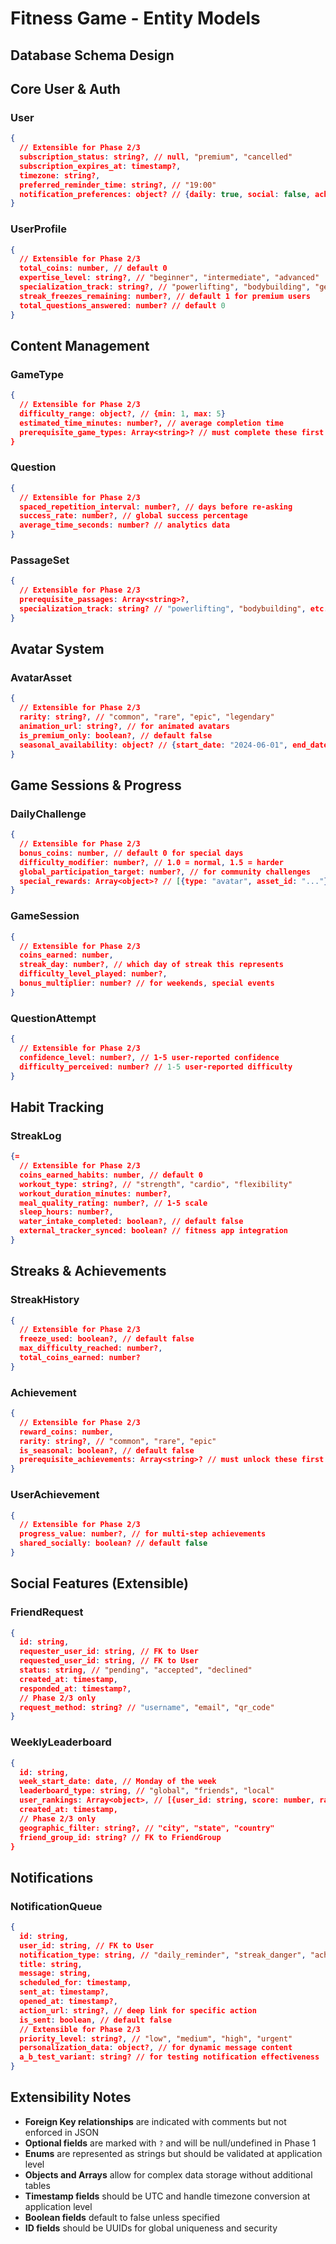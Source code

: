 # Fitness Game - Entity Models



## Database Schema Design

## Core User & Auth

### User
```json
{
  // Extensible for Phase 2/3
  subscription_status: string?, // null, "premium", "cancelled"
  subscription_expires_at: timestamp?,
  timezone: string?,
  preferred_reminder_time: string?, // "19:00"
  notification_preferences: object? // {daily: true, social: false, achievements: true}
}
```

### UserProfile
```json
{
  // Extensible for Phase 2/3
  total_coins: number, // default 0
  expertise_level: string?, // "beginner", "intermediate", "advanced"
  specialization_track: string?, // "powerlifting", "bodybuilding", "general"
  streak_freezes_remaining: number?, // default 1 for premium users
  total_questions_answered: number? // default 0
}
```

## Content Management

### GameType
```json
{
  // Extensible for Phase 2/3
  difficulty_range: object?, // {min: 1, max: 5}
  estimated_time_minutes: number?, // average completion time
  prerequisite_game_types: Array<string>? // must complete these first
}
```

### Question
```json
{
  // Extensible for Phase 2/3
  spaced_repetition_interval: number?, // days before re-asking
  success_rate: number?, // global success percentage
  average_time_seconds: number? // analytics data
}
```

### PassageSet
```json
{
  // Extensible for Phase 2/3
  prerequisite_passages: Array<string>?,
  specialization_track: string? // "powerlifting", "bodybuilding", etc.
}
```

## Avatar System

### AvatarAsset
```json
{
  // Extensible for Phase 2/3
  rarity: string?, // "common", "rare", "epic", "legendary"
  animation_url: string?, // for animated avatars
  is_premium_only: boolean?, // default false
  seasonal_availability: object? // {start_date: "2024-06-01", end_date: "2024-08-31"}
}
```

## Game Sessions & Progress

### DailyChallenge
```json
{
  // Extensible for Phase 2/3
  bonus_coins: number, // default 0 for special days
  difficulty_modifier: number?, // 1.0 = normal, 1.5 = harder
  global_participation_target: number?, // for community challenges
  special_rewards: Array<object>? // [{type: "avatar", asset_id: "..."}]
}
```

### GameSession
```json
{
  // Extensible for Phase 2/3
  coins_earned: number,
  streak_day: number?, // which day of streak this represents
  difficulty_level_played: number?,
  bonus_multiplier: number? // for weekends, special events
}
```

### QuestionAttempt
```json
{
  // Extensible for Phase 2/3
  confidence_level: number?, // 1-5 user-reported confidence
  difficulty_perceived: number? // 1-5 user-reported difficulty
}
```

## Habit Tracking

### StreakLog
```json
{=
  // Extensible for Phase 2/3
  coins_earned_habits: number, // default 0
  workout_type: string?, // "strength", "cardio", "flexibility"
  workout_duration_minutes: number?,
  meal_quality_rating: number?, // 1-5 scale
  sleep_hours: number?,
  water_intake_completed: boolean?, // default false
  external_tracker_synced: boolean? // fitness app integration
}
```

## Streaks & Achievements

### StreakHistory
```json
{
  // Extensible for Phase 2/3
  freeze_used: boolean?, // default false
  max_difficulty_reached: number?,
  total_coins_earned: number?
}
```

### Achievement
```json
{
  // Extensible for Phase 2/3
  reward_coins: number,
  rarity: string?, // "common", "rare", "epic"
  is_seasonal: boolean?, // default false
  prerequisite_achievements: Array<string>? // must unlock these first
}
```

### UserAchievement
```json
{
  // Extensible for Phase 2/3
  progress_value: number?, // for multi-step achievements
  shared_socially: boolean? // default false
}
```

## Social Features (Extensible)

### FriendRequest
```json
{
  id: string,
  requester_user_id: string, // FK to User
  requested_user_id: string, // FK to User
  status: string, // "pending", "accepted", "declined"
  created_at: timestamp,
  responded_at: timestamp?,
  // Phase 2/3 only
  request_method: string? // "username", "email", "qr_code"
}
```

### WeeklyLeaderboard
```json
{
  id: string,
  week_start_date: date, // Monday of the week
  leaderboard_type: string, // "global", "friends", "local"
  user_rankings: Array<object>, // [{user_id: string, score: number, rank: number}]
  created_at: timestamp,
  // Phase 2/3 only
  geographic_filter: string?, // "city", "state", "country"
  friend_group_id: string? // FK to FriendGroup
}
```

## Notifications

### NotificationQueue
```json
{
  id: string,
  user_id: string, // FK to User
  notification_type: string, // "daily_reminder", "streak_danger", "achievement"
  title: string,
  message: string,
  scheduled_for: timestamp,
  sent_at: timestamp?,
  opened_at: timestamp?,
  action_url: string?, // deep link for specific action
  is_sent: boolean, // default false
  // Extensible for Phase 2/3
  priority_level: string?, // "low", "medium", "high", "urgent"
  personalization_data: object?, // for dynamic message content
  a_b_test_variant: string? // for testing notification effectiveness
}
```


## Extensibility Notes

- **Foreign Key relationships** are indicated with comments but not enforced in JSON
- **Optional fields** are marked with `?` and will be null/undefined in Phase 1
- **Enums** are represented as strings but should be validated at application level
- **Objects and Arrays** allow for complex data storage without additional tables
- **Timestamp fields** should be UTC and handle timezone conversion at application level
- **Boolean fields** default to false unless specified
- **ID fields** should be UUIDs for global uniqueness and security